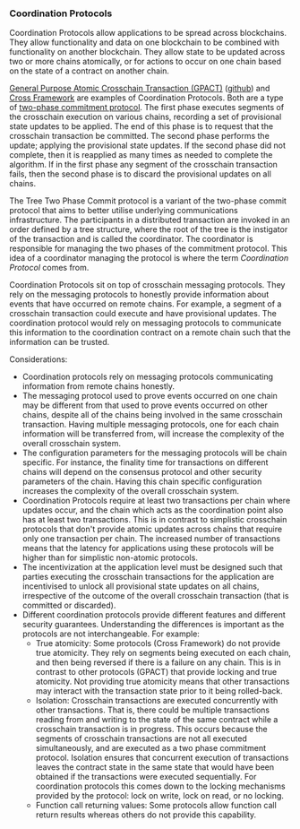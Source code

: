 ### Coordination Protocols

Coordination Protocols allow applications to be spread across blockchains. They allow 
functionality and data on one blockchain to be combined with functionality on another 
blockchain. They allow state to be updated across two or more chains atomically, or
for actions to occur on one chain based on the state of a contract on another chain.

[General Purpose Atomic Crosschain Transaction (GPACT)](https://arxiv.org/abs/2011.12783)
([github](https://github.com/ConsenSys/gpact)) and [Cross Framework](https://datachainlab.github.io/cross-docs/)
are examples of Coordination Protocols. Both are a type of [two-phase commitment protocol](https://en.wikipedia.org/wiki/Two-phase_commit_protocol).
The first phase executes segments of the crosschain execution on various chains, recording a
set of provisional state updates to be applied. The end of this phase is to request that the
crosschain transaction be committed. The second phase performs the update; applying the
provisional state updates. If the second phase did not complete, then it is reapplied as
many times as needed to complete the algorithm. If in the first phase any segment of the
crosschain transaction fails, then the second phase is to discard the provisional updates
on all chains.

The Tree Two Phase Commit protocol is a variant of the two-phase commit protocol
that aims to better utilise underlying communications infrastructure. The participants
in a distributed transaction are invoked in an order defined by a tree structure,
where the root of the tree is the instigator of the transaction and is called the
coordinator. The coordinator is responsible for managing the two phases of the
commitment protocol. This idea of a coordinator managing the protocol is where the 
term _Coordination Protocol_ comes from.

Coordination Protocols sit on top of crosschain messaging protocols. They rely on the
messaging protocols to honestly provide information about events that have occurred on 
remote chains. For example, a segment of a crosschain transaction could execute and 
have provisional updates. The coordination protocol would rely on messaging protocols
to communicate this information to the coordination contract on a remote chain such
that the information can be trusted.

Considerations:

* Coordination protocols rely on messaging protocols communicating information from 
  remote chains honestly. 
* The messaging protocol used to prove events occurred on one chain may be different
  from that used to prove events occurred on other chains, despite all of the chains 
  being involved in the same crosschain transaction. Having multiple messaging 
  protocols, one for each chain information will be transferred from, will increase 
  the complexity of the overall crosschain system. 
* The configuration parameters for the messaging protocols will be chain specific. For instance, the 
  finality time for transactions on different chains will depend on the consensus 
  protocol and other security parameters of the chain. Having this chain specific 
  configuration increases the complexity of the overall crosschain system.
* Coordination Protocols require at least two transactions per chain where updates 
  occur, and the chain which acts as the coordination point also has at least two 
  transactions. This is in contrast to simplistic crosschain protocols that don't provide
  atomic updates across chains that require only one transaction per chain. The 
  increased number of transactions means that the latency for applications using 
  these protocols will be higher than for simplistic non-atomic protocols.
* The incentivization at the application level must be designed such that parties
  executing the crosschain transactions for the application are incentivised to 
  unlock all provisional state updates on all chains, irrespective of the outcome
  of the overall crosschain transaction (that is committed or discarded).
* Different coordination protocols provide different features and different security
  guarantees. Understanding the differences is important as the protocols are not
  interchangeable. For example:
     * True atomicity: Some protocols (Cross Framework) do not provide true atomicity. 
    They rely on segments being executed on each chain, and then being reversed if there
    is a failure on any chain. This is in contrast to other protocols (GPACT) that
    provide locking and true atomicity. Not providing true atomicity means that 
    other transactions may interact with the transaction state prior to it being 
    rolled-back.
     * Isolation: Crosschain transactions are executed concurrently with other transactions.
       That is, there could be multiple transactions reading from and writing to the state 
       of the same contract while a crosschain transaction is in progress. This occurs because
       the segments of crosschain transactions are not all executed simultaneously, and are 
       executed as a two phase commitment protocol. Isolation ensures that concurrent 
       execution of transactions leaves the contract state in the same state that would 
       have been obtained if the transactions were executed sequentially. For coordination 
       protocols this comes down to the locking mechanisms provided by the protocol: 
       lock on write, lock on read, or no locking.
     * Function call returning values: Some protocols allow function call return results
    whereas others do not provide this capability. 



